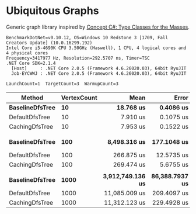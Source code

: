 # Ubiquitous Graphs

Generic graph library inspired by [Concept C#: Type Classes for the Masses](https://github.com/MattWindsor91/roslyn/blob/master/concepts/docs/csconcepts.md).

```
BenchmarkDotNet=v0.10.12, OS=Windows 10 Redstone 3 [1709, Fall Creators Update] (10.0.16299.192)
Intel Core i5-4690K CPU 3.50GHz (Haswell), 1 CPU, 4 logical cores and 4 physical cores
Frequency=3417977 Hz, Resolution=292.5707 ns, Timer=TSC
.NET Core SDK=2.1.4
  [Host]     : .NET Core 2.0.5 (Framework 4.6.26020.03), 64bit RyuJIT
  Job-EYCWWJ : .NET Core 2.0.5 (Framework 4.6.26020.03), 64bit RyuJIT

LaunchCount=1  TargetCount=3  WarmupCount=3
```

|          Method | VertexCount |             Mean |          Error |        StdDev | Scaled |     Gen 0 |    Gen 1 | Allocated |
|---------------- |------------ |-----------------:|---------------:|--------------:|-------:|----------:|---------:|----------:|
| **BaselineDfsTree** |          **10** |        **18.768 us** |      **0.4086 us** |     **0.0231 us** |   **1.00** |    **1.8005** |        **-** |    **5720 B** |
|  DefaultDfsTree |          10 |         7.910 us |      0.1075 us |     0.0061 us |   0.42 |    0.1678 |        - |     536 B |
|  CachingDfsTree |          10 |         7.953 us |      0.1522 us |     0.0086 us |   0.42 |         - |        - |       0 B |
|                 |             |                  |                |               |        |           |          |           |
| **BaselineDfsTree** |         **100** |     **8,498.316 us** |    **177.1048 us** |    **10.0068 us** |   **1.00** |   **46.8750** |        **-** |  **190880 B** |
|  DefaultDfsTree |         100 |       266.875 us |     12.5735 us |     0.7104 us |   0.03 |    2.4414 |        - |    8672 B |
|  CachingDfsTree |         100 |       269.474 us |      5.6755 us |     0.3207 us |   0.03 |         - |        - |       0 B |
|                 |             |                  |                |               |        |           |          |           |
| **BaselineDfsTree** |        **1000** | **3,912,749.136 us** | **86,388.7937 us** | **4,881.1270 us** |  **1.000** | **2375.0000** | **312.5000** | **7546992 B** |
|  DefaultDfsTree |        1000 |    11,085.009 us |    209.4097 us |    11.8320 us |  0.003 |   15.6250 |        - |   69688 B |
|  CachingDfsTree |        1000 |    11,312.123 us |    229.4928 us |    12.9668 us |  0.003 |         - |        - |       0 B |
